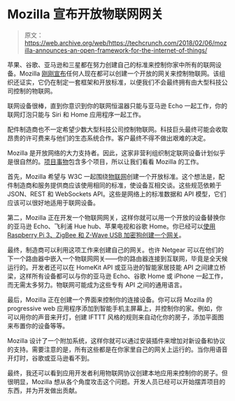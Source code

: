 # Mozilla 宣布开放物联网网关 

> 原文：<https://web.archive.org/web/https://techcrunch.com/2018/02/06/mozilla-announces-an-open-framework-for-the-internet-of-things/>

苹果、谷歌、亚马逊和三星都在努力创建自己的标准来控制你家中所有的联网设备。Mozilla [刚刚宣布](https://web.archive.org/web/20230220110828/https://blog.mozilla.org/blog/2018/02/06/announcing-project-things-open-framework-connecting-devices-web/)任何人现在都可以创建一个开放的网关来控制物联网。该组织还证实，它仍在制定一套框架和开放标准，以便我们不会最终拥有由大型科技公司控制的物联网。

联网设备很棒，直到你意识到你的联网恒温器只能与亚马逊 Echo 一起工作，你的联网灯泡只能与 Siri 和 Home 应用程序一起工作。

配件制造商也不一定希望少数大型科技公司控制物联网。科技巨头最终可能会收取昂贵的许可费来与他们的生态系统合作。客户最终不得不做出艰难的决定。

Mozilla 是开放网络的大力支持者。因此，这家非营利组织制定联网设备计划似乎是很自然的。[项目事物](https://web.archive.org/web/20230220110828/https://iot.mozilla.org/)包含多个项目，所以让我们看看 Mozilla 的工作。

首先，Mozilla 希望与 W3C 一起围绕[物联网](https://web.archive.org/web/20230220110828/https://iot.mozilla.org/wot/)创建一个开放标准。这个想法是，配件制造商和服务提供商应该使用相同的标准，使设备互相交谈。这些规范依赖于 JSON、REST 和 WebSockets API。这些是网络上的标准数据和 API 模型，它们应该可以很好地适用于联网设备。

第二，Mozilla 正在开发一个物联网网关，这样你就可以用一个开放的设备替换你的亚马逊 Echo、飞利浦 Hue hub、苹果电视和谷歌 Home。你已经可以[使用 Raspberry Pi 3、ZigBee 和 Z-Wave USB 加密狗创建一个网关](https://web.archive.org/web/20230220110828/https://hacks.mozilla.org/2018/02/how-to-build-your-own-private-smart-home-with-a-raspberry-pi-and-mozillas-things-gateway/)。

最终，制造商可以利用这项工作来创建自己的网关。也许 Netgear 可以在他们的下一个路由器中嵌入一个物联网网关——你的路由器连接到互联网，毕竟是全天候运行的。开发者还可以在 HomeKit API 或亚马逊的智能家居技能 API 之间建立桥梁，这样所有设备都可以与你的亚马逊 Echo、谷歌 Home 或 iPhone 一起工作，而无需太多努力。物联网可能成为这些专有 API 之间的通用语言。

最后，Mozilla 正在创建一个界面来控制你的连接设备。你可以将 Mozilla 的 progressive web 应用程序添加到智能手机主屏幕上，并控制你的家。例如，你可以用你的声音来开灯，创建 IFTTT 风格的规则来自动化你的房子，添加平面图来布置你的设备等等。

Mozilla 设计了一个附加系统，这样你就可以通过安装插件来增加对新设备和协议的支持。需要注意的是，所有这些都是在你家里自己的网关上运行的。当你用语音开灯时，谷歌或亚马逊看不到。

最终，我还可以看到应用开发者利用物联网协议创建本地应用来控制你的房子。但很明显，Mozilla 想从各个角度攻击这个问题。开发人员已经可以开始摆弄项目的东西，并为开发做出贡献。